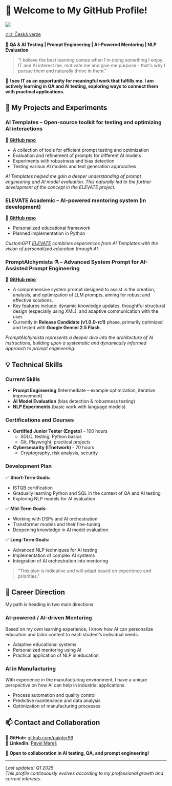 # 👋 Welcome to My GitHub Profile!

![](https://komarev.com/ghpvc/?username=painter99&color=blue&style=flat-square)

[🇨🇿 Česká verze](https://github.com/painter99/painter99/blob/main/README_CS.md)

🚀 **QA & AI Testing | Prompt Engineering | AI-Powered Mentoring | NLP Evaluation**

> "I believe the best learning comes when I'm doing something I enjoy. IT and AI interest me, motivate me and give me purpose - that's why I pursue them and naturally thrive in them."

🎯 **I see IT as an opportunity for meaningful work that fulfills me. I am actively learning in QA and AI testing, exploring ways to connect them with practical applications.**

## 🎯 My Projects and Experiments

### AI Templates – Open-source toolkit for testing and optimizing AI interactions
🔗 **[GitHub repo](https://github.com/painter99/ai-templates)**
- A collection of tools for efficient prompt testing and optimization
- Evaluation and refinement of prompts for different AI models
- Experiments with robustness and bias detection
- Testing various AI models and text generation approaches

*AI Templates helped me gain a deeper understanding of prompt engineering and AI model evaluation. This naturally led to the further development of the concept in the ELEVATE project.*

### ELEVATE Academic – AI-powered mentoring system (in development)
🔗 **[GitHub repo](https://github.com/painter99/ELEVATE-Academic)**
- Personalized educational framework
- Planned implementation in Python

*CustomGPT [ELEVATE](https://chatgpt.com/g/g-67897b48ea548191849fecba9ac320a2-elevate) combines experiences from AI Templates with the vision of personalized education through AI.*

### PromptAlchymista ⚗️ – Advanced System Prompt for AI-Assisted Prompt Engineering
🔗 **[GitHub repo](https://github.com/painter99/PromptAlchymista)**
- A comprehensive system prompt designed to assist in the creation, analysis, and optimization of LLM prompts, aiming for robust and effective solutions.
- Key features include: dynamic knowledge updates, thoughtful structural design (especially using XML), and adaptive communication with the user.
- Currently in **Release Candidate (v1.0.0-rc1)** phase, primarily optimized and tested with **Google Gemini 2.5 Flash**.

*PromptAlchymista represents a deeper dive into the architecture of AI instructions, building upon a systematic and dynamically informed approach to prompt engineering.*


## 💡 Technical Skills

### Current Skills
- **Prompt Engineering** (Intermediate – example optimization, iterative improvement)
- **AI Model Evaluation** (bias detection & robustness testing)
- **NLP Experiments** (basic work with language models)

### Certifications and Courses
- **Certified Junior Tester (Engeto)** - 100 hours
  * SDLC, testing, Python basics
  * Git, Playwright, practical projects
- **Cybersecurity (ITnetwork)** - 70 hours
  * Cryptography, risk analysis, security

### Development Plan

✅ **Short-Term Goals:**
- ISTQB certification
- Gradually learning Python and SQL in the context of QA and AI testing
- Exploring NLP models for AI evaluation

✅ **Mid-Term Goals:**
- Working with DSPy and AI orchestration
- Transformer models and their fine-tuning
- Deepening knowledge in AI model evaluation

✅ **Long-Term Goals:**
- Advanced NLP techniques for AI testing
- Implementation of complex AI systems
- Integration of AI orchestration into mentoring

> "This plan is indicative and will adapt based on experience and priorities."

## 🎯 Career Direction

My path is heading in two main directions:

### AI-powered / AI-driven Mentoring
Based on my own learning experience, I know how AI can personalize education and tailor content to each student’s individual needs.
- Adaptive educational systems
- Personalized mentoring using AI
- Practical application of NLP in education

### AI in Manufacturing
With experience in the manufacturing environment, I have a unique perspective on how AI can help in industrial applications.
- Process automation and quality control
- Predictive maintenance and data analysis
- Optimization of manufacturing processes

## 📫 Contact and Collaboration

🔗 **GitHub:** [github.com/painter99](https://github.com/painter99)  
🔗 **LinkedIn:** [Pavel Mareš](https://linkedin.com/in/pavel-mares-p99)

💬 **Open to collaboration in AI testing, QA, and prompt engineering!**

---

*Last updated: Q1 2025  
This profile continuously evolves according to my professional growth and current interests.*
